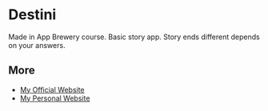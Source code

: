 # Destini

Made in App Brewery course. Basic story app. Story ends different depends on your answers.

## More

* [My Official Website](http://tahaenes.com/)
* [My Personal Website](https://tahaenesaslanturk.com/)